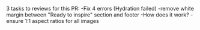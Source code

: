 3 tasks to reviews for this PR:
    -Fix 4 errors (Hydration failed)
    -remove white margin between "Ready to inspire" section and footer
    -How does it work?
    -ensure 1:1 aspect ratios for all images 